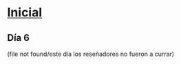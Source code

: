 # [Inicial](./index.md)
<h2>Día 6</h2>

(file not found/este día los reseñadores no fueron a currar)